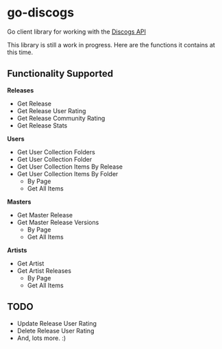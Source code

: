 # go-discogs
Go client library for working with the [Discogs API](https://www.discogs.com/developers/#)

This library is still a work in progress. Here are the functions it contains at this time. 

## Functionality Supported
**Releases**
- Get Release
- Get Release User Rating
- Get Release Community Rating
- Get Release Stats

**Users**
- Get User Collection Folders
- Get User Collection Folder
- Get User Collection Items By Release
- Get User Collection Items By Folder
    - By Page
    - Get All Items

**Masters**
- Get Master Release
- Get Master Release Versions
    - By Page
    - Get All Items

**Artists**
- Get Artist
- Get Artist Releases
    - By Page
    - Get All Items

## TODO
- Update Release User Rating
- Delete Release User Rating
- And, lots more. :) 